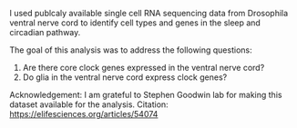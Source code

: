 I used publcaly available single cell RNA sequencing data from Drosophila ventral nerve cord to identify cell types and genes in the sleep and circadian pathway.

The goal of this analysis was to address the following questions:
1. Are there core clock genes expressed in the ventral nerve cord?
2. Do glia in the ventral nerve cord express clock genes?

Acknowledgement: I am grateful to Stephen Goodwin lab for making this dataset available for the analysis. 
Citation: [
](https://elifesciences.org/articles/54074)https://elifesciences.org/articles/54074
